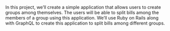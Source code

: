 In this project, we’ll create a simple application that allows users to create groups among themselves. The users will be able to split bills among the members of a group using this application. We’ll use Ruby on Rails along with GraphQL to create this application to split bills among different groups.